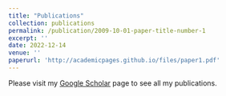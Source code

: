 ```yaml
---
title: "Publications"
collection: publications
permalink: /publication/2009-10-01-paper-title-number-1
excerpt: ''
date: 2022-12-14
venue: ''
paperurl: 'http://academicpages.github.io/files/paper1.pdf'
---
```


Please visit my [Google Scholar](https://scholar.google.com/citations?user=MqkoRdUAAAAJ&hl=en) page to see all my publications.

